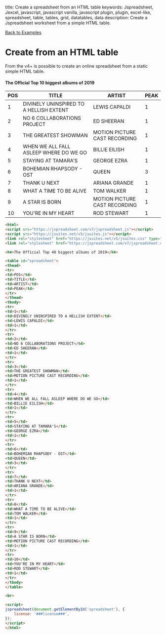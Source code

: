 title: Create a spreadsheet from an HTML table
keywords: Jspreadsheet, Jexcel, javascript, javascript vanilla, javascript plugin, plugin, excel-like, spreadsheet, table, tables, grid, datatables, data
description: Create a Jspreadsheet worksheet from a simple HTML table.

[Back to Examples](/docs/v7/examples "Back to the examples section")

# Create from an HTML table

From the v4+ is possible to create an online spreadsheet from a static simple HTML table.

#### The Official Top 10 biggest albums of 2019

| POS | TITLE                                   | ARTIST                        | PEAK |
| ----|-----------------------------------------|-------------------------------|------|
| 1   | DIVINELY UNINSPIRED TO A HELLISH EXTENT | LEWIS CAPALDI                 | 1    |
| 2   | NO 6 COLLABORATIONS PROJECT             | ED SHEERAN                    | 1    |
| 3   | THE GREATEST SHOWMAN                    | MOTION PICTURE CAST RECORDING | 1    |
| 4   | WHEN WE ALL FALL ASLEEP WHERE DO WE GO  | BILLIE EILISH                 | 1    |
| 5   | STAYING AT TAMARA'S                     | GEORGE EZRA                   | 1    |
| 6   | BOHEMIAN RHAPSODY - OST                 | QUEEN                         | 3    |
| 7   | THANK U NEXT                            | ARIANA GRANDE                 | 1    |
| 8   | WHAT A TIME TO BE ALIVE                 | TOM WALKER                    | 1    |
| 9   | A STAR IS BORN                          | MOTION PICTURE CAST RECORDING | 1    |
| 10  | YOU'RE IN MY HEART                      | ROD STEWART                   | 1    |

```html
<html>
<script src="https://jspreadsheet.com/v7/jspreadsheet.js"></script>
<script src="https://jsuites.net/v5/jsuites.js"></script>
<link rel="stylesheet" href="https://jsuites.net/v5/jsuites.css" type="text/css" />
<link rel="stylesheet" href="https://jspreadsheet.com/v7/jspreadsheet.css" type="text/css" />

<h4>The Official Top 40 biggest albums of 2019</h4>

<table id="spreadsheet">
<thead>
<tr>
<td>POS</td>
<td>TITLE</td>
<td>ARTIST</td>
<td>PEAK</td>
</tr>
</thead>
<tbody>
<tr>
<td>1</td>
<td>DIVINELY UNINSPIRED TO A HELLISH EXTENT</td>
<td>LEWIS CAPALDI</td>
<td>1</td>
</tr>
<tr>
<td>2</td>
<td>NO 6 COLLABORATIONS PROJECT</td>
<td>ED SHEERAN</td>
<td>1</td>
</tr>
<tr>
<td>3</td>
<td>THE GREATEST SHOWMAN</td>
<td>MOTION PICTURE CAST RECORDING</td>
<td>1</td>
</tr>
<tr>
<td>4</td>
<td>WHEN WE ALL FALL ASLEEP WHERE DO WE GO</td>
<td>BILLIE EILISH</td>
<td>1</td>
</tr>
<tr>
<td>5</td>
<td>STAYING AT TAMARA'S</td>
<td>GEORGE EZRA</td>
<td>1</td>
</tr>
<tr>
<td>6</td>
<td>BOHEMIAN RHAPSODY - OST</td>
<td>QUEEN</td>
<td>3</td>
</tr>
<tr>
<td>7</td>
<td>THANK U NEXT</td>
<td>ARIANA GRANDE</td>
<td>1</td>
</tr>
<tr>
<td>8</td>
<td>WHAT A TIME TO BE ALIVE</td>
<td>TOM WALKER</td>
<td>1</td>
</tr>
<tr>
<td>9</td>
<td>A STAR IS BORN</td>
<td>MOTION PICTURE CAST RECORDING</td>
<td>1</td>
</tr>
<tr>
<td>10</td>
<td>YOU'RE IN MY HEART</td>
<td>ROD STEWART</td>
<td>1</td>
</tr>
</tbody>
</table>

<br>

<script>
jspreadsheet(document.getElementById('spreadsheet'), {
    license: '###license###',
}); 
</script>
</html>
```
 
